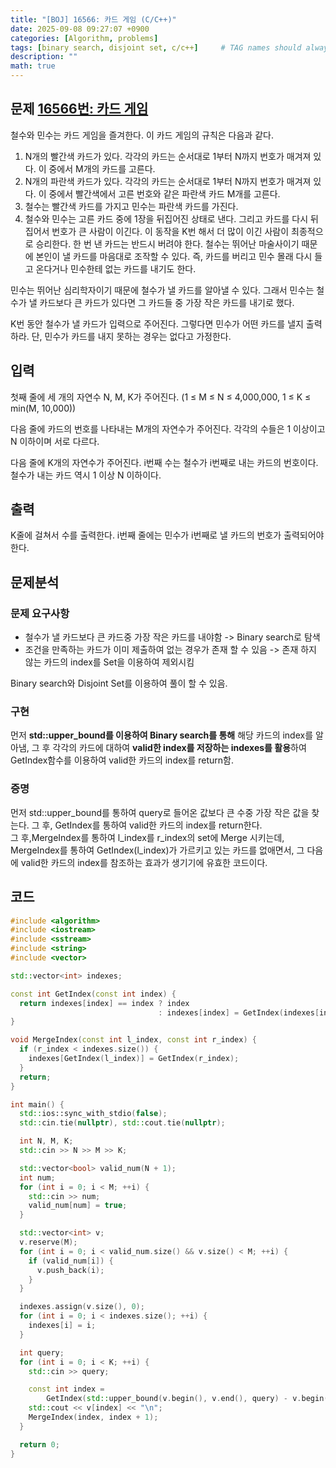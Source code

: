 ```yaml
---
title: "[BOJ] 16566: 카드 게임 (C/C++)"
date: 2025-09-08 09:27:07 +0900
categories: [Algorithm, problems]
tags: [binary search, disjoint set, c/c++]     # TAG names should always be lowercase
description: ""
math: true
---
```

## 문제 [16566번: 카드 게임](https://www.acmicpc.net/problem/16566)
철수와 민수는 카드 게임을 즐겨한다. 이 카드 게임의 규칙은 다음과 같다.

1. N개의 빨간색 카드가 있다. 각각의 카드는 순서대로 1부터 N까지 번호가 매겨져 있다. 이 중에서 M개의 카드를 고른다.
2. N개의 파란색 카드가 있다. 각각의 카드는 순서대로 1부터 N까지 번호가 매겨져 있다. 이 중에서 빨간색에서 고른 번호와 같은 파란색 카드 M개를 고른다.
3. 철수는 빨간색 카드를 가지고 민수는 파란색 카드를 가진다.
4. 철수와 민수는 고른 카드 중에 1장을 뒤집어진 상태로 낸다. 그리고 카드를 다시 뒤집어서 번호가 큰 사람이 이긴다. 이 동작을 K번 해서 더 많이 이긴 사람이 최종적으로 승리한다. 한 번 낸 카드는 반드시 버려야 한다.
철수는 뛰어난 마술사이기 때문에 본인이 낼 카드를 마음대로 조작할 수 있다. 즉, 카드를 버리고 민수 몰래 다시 들고 온다거나 민수한테 없는 카드를 내기도 한다.

민수는 뛰어난 심리학자이기 때문에 철수가 낼 카드를 알아낼 수 있다. 그래서 민수는 철수가 낼 카드보다 큰 카드가 있다면 그 카드들 중 가장 작은 카드를 내기로 했다.

K번 동안 철수가 낼 카드가 입력으로 주어진다. 그렇다면 민수가 어떤 카드를 낼지 출력하라. 단, 민수가 카드를 내지 못하는 경우는 없다고 가정한다.

## 입력
첫째 줄에 세 개의 자연수 N, M, K가 주어진다. (1 ≤ M ≤ N ≤ 4,000,000, 1 ≤ K ≤ min(M, 10,000))

다음 줄에 카드의 번호를 나타내는 M개의 자연수가 주어진다. 각각의 수들은 1 이상이고 N 이하이며 서로 다르다.

다음 줄에 K개의 자연수가 주어진다. i번째 수는 철수가 i번째로 내는 카드의 번호이다. 철수가 내는 카드 역시 1 이상 N 이하이다.

## 출력
K줄에 걸쳐서 수를 출력한다. i번째 줄에는 민수가 i번째로 낼 카드의 번호가 출력되어야 한다.

## 문제분석
### 문제 요구사항
- 철수가 낼 카드보다 큰 카드중 가장 작은 카드를 내야함 -> Binary search로 탐색
- 조건을 만족하는 카드가 이미 제출하여 없는 경우가 존재 할 수 있음 -> 존재 하지 않는 카드의 index를 Set을 이용하여 제외시킴

Binary search와 Disjoint Set를 이용하여 풀이 할 수 있음.
### 구현
먼저 **std::upper_bound를 이용하여 Binary search를 통해** 해당 카드의 index를 알아냄, 그 후 각각의 카드에 대하여 **valid한 index를 저장하는 indexes를 활용**하여 GetIndex함수를 이용하여 valid한 카드의 index를 return함.

### 증명
먼저 std::upper_bound를 통하여 query로 들어온 값보다 큰 수중 가장 작은 값을 찾는다. 그 후, GetIndex를 통하여 valid한 카드의 index를 return한다.<br>
그 후,MergeIndex를 통하여 l_index를 r_index의 set에 Merge 시키는데, MergeIndex를 통하여 GetIndex(l_index)가 가르키고 있는 카드를 없애면서, 그 다음에 valid한 카드의 index를 참조하는 효과가 생기기에 유효한 코드이다.

## 코드
```cpp
#include <algorithm>
#include <iostream>
#include <sstream>
#include <string>
#include <vector>

std::vector<int> indexes;

const int GetIndex(const int index) {
  return indexes[index] == index ? index
                                 : indexes[index] = GetIndex(indexes[index]);
}

void MergeIndex(const int l_index, const int r_index) {
  if (r_index < indexes.size()) {
    indexes[GetIndex(l_index)] = GetIndex(r_index);
  }
  return;
}

int main() {
  std::ios::sync_with_stdio(false);
  std::cin.tie(nullptr), std::cout.tie(nullptr);

  int N, M, K;
  std::cin >> N >> M >> K;

  std::vector<bool> valid_num(N + 1);
  int num;
  for (int i = 0; i < M; ++i) {
    std::cin >> num;
    valid_num[num] = true;
  }

  std::vector<int> v;
  v.reserve(M);
  for (int i = 0; i < valid_num.size() && v.size() < M; ++i) {
    if (valid_num[i]) {
      v.push_back(i);
    }
  }

  indexes.assign(v.size(), 0);
  for (int i = 0; i < indexes.size(); ++i) {
    indexes[i] = i;
  }

  int query;
  for (int i = 0; i < K; ++i) {
    std::cin >> query;

    const int index =
        GetIndex(std::upper_bound(v.begin(), v.end(), query) - v.begin());
    std::cout << v[index] << "\n";
    MergeIndex(index, index + 1);
  }

  return 0;
}
```